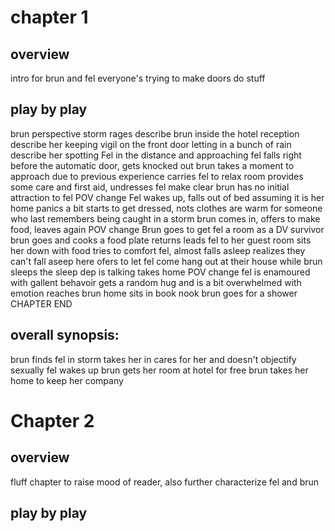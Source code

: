 # chapter 1 

## overview
intro for brun and fel
everyone's trying to make doors do stuff

## play by play
brun perspective
storm rages
describe brun inside the hotel reception 
describe her keeping vigil on the front door letting in a bunch of rain
describe her spotting Fel in the distance and approaching
fel falls right before the automatic door, gets knocked out
brun takes a moment to approach due to previous experience
carries fel to relax room
provides some care and first aid, undresses fel
make clear brun has no initial attraction to fel
POV change
Fel wakes up, falls out of bed assuming it is her home
panics a bit
starts to get dressed, nots clothes are warm for someone who last remembers being caught in a storm
brun comes in, offers to make food, leaves again
POV change
Brun goes to get fel a room as a DV survivor
brun goes and cooks a food plate
returns
leads fel to her guest room
sits her down with food
tries to comfort fel, almost falls asleep
realizes they can't fall aseep here
ofers to let fel come hang out at their house while brun sleeps
the sleep dep is talking
takes home
POV change
fel is enamoured with gallent behavoir
gets a random hug and is a bit overwhelmed with emotion
reaches brun home
sits in book nook
brun goes for a shower
CHAPTER END

## overall synopsis:
brun finds fel in storm
takes her in
cares for her and doesn't objectify sexually
fel wakes up
brun gets her room at hotel for free
brun takes her home to keep her company


# Chapter 2

## overview
fluff chapter to raise mood of reader, also further characterize fel and brun

## play by play
